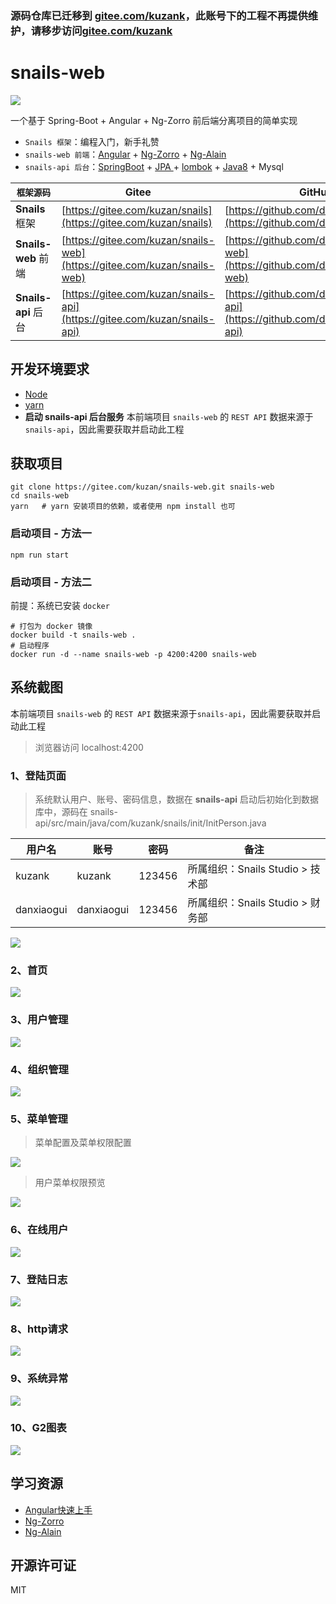 ### 源码仓库已迁移到 [gitee.com/kuzank](gitee.com/kuzank)，此账号下的工程不再提供维护，请移步访问[gitee.com/kuzank](gitee.com/kuzank)


# snails-web
![](https://gitee.com/kuzan/Resource/raw/master/Snails/picture/b_dashboard.jpg)

一个基于 Spring-Boot + Angular + Ng-Zorro 前后端分离项目的简单实现

- `Snails 框架`：编程入门，新手礼赞
- `snails-web 前端`：[Angular](https://angular.cn/) + [Ng-Zorro](https://ng.ant.design/docs/introduce/zh) + [Ng-Alain](https://ng-alain.com)
- `snails-api 后台`：[SpringBoot](https://spring.io/projects/spring-boot) + [JPA ](https://spring.io/guides/gs/accessing-data-jpa/)+ [lombok](https://projectlombok.org/) + [Java8](https://zhuanlan.zhihu.com/java8) + Mysql

|      `框架源码`     | Gitee                                                        | GitHub                                                       |
| -------------------- | ------------------------------------------------------------ | ------------------------------------------------------------ |
| **Snails** 框架      | [https://gitee.com/kuzan/snails](https://gitee.com/kuzan/snails) | [https://github.com/danxiaogui/snails](https://github.com/danxiaogui/snails) |
| **Snails-web** 前端  | [https://gitee.com/kuzan/snails-web](https://gitee.com/kuzan/snails-web) | [https://github.com/danxiaogui/snails-web](https://github.com/danxiaogui/snails-web) |
| **Snails-api**  后台 | [https://gitee.com/kuzan/snails-api](https://gitee.com/kuzan/snails-api) | [https://github.com/danxiaogui/snails-api](https://github.com/danxiaogui/snails-api) |


## 开发环境要求
- [Node](https://nodejs.org/zh-cn/)
- [yarn](https://yarn.bootcss.com/)
- **启动 snails-api 后台服务**
本前端项目 `snails-web` 的 `REST API` 数据来源于`snails-api`，因此需要获取并启动此工程

## 获取项目

```shell
git clone https://gitee.com/kuzan/snails-web.git snails-web
cd snails-web
yarn   # yarn 安装项目的依赖，或者使用 npm install 也可
```

### 启动项目 - 方法一
```shell
npm run start
```

### 启动项目 - 方法二
前提：系统已安装 `docker`
```shell
# 打包为 docker 镜像
docker build -t snails-web .
# 启动程序
docker run -d --name snails-web -p 4200:4200 snails-web
```

## 系统截图 
本前端项目 `snails-web` 的 `REST API` 数据来源于`snails-api`，因此需要获取并启动此工程
> 浏览器访问 localhost:4200

### 1、登陆页面

>  系统默认用户、账号、密码信息，数据在 **snails-api** 启动后初始化到数据库中，源码在 snails-api/src/main/java/com/kuzank/snails/init/InitPerson.java

| 用户名     | 账号       | 密码   | 备注                             |
| ---------- | ---------- | ------ | -------------------------------- |
| kuzank     | kuzank     | 123456 | 所属组织：Snails Studio > 技术部 |
| danxiaogui | danxiaogui | 123456 | 所属组织：Snails Studio > 财务部 |

![](https://gitee.com/kuzan/Resource/raw/master/Snails/picture/a_login.jpg)

### 2、首页
![](https://gitee.com/kuzan/Resource/raw/master/Snails/picture/b_dashboard.jpg)

### 3、用户管理
![](https://gitee.com/kuzan/Resource/raw/master/Snails/picture/c_userManage.jpg)

### 4、组织管理
![](https://gitee.com/kuzan/Resource/raw/master/Snails/picture/d_orgunitManage.jpg)

### 5、菜单管理
> 菜单配置及菜单权限配置

![](https://gitee.com/kuzan/Resource/raw/master/Snails/picture/e_menuManage.jpg)

> 用户菜单权限预览

![](https://gitee.com/kuzan/Resource/raw/master/Snails/picture/f_menuPermissionPreview.jpg)

### 6、在线用户
![](https://gitee.com/kuzan/Resource/raw/master/Snails/picture/g_onlineUser.jpg)

### 7、登陆日志
![](https://gitee.com/kuzan/Resource/raw/master/Snails/picture/h_loginLog.jpg)

### 8、http请求
![](https://gitee.com/kuzan/Resource/raw/master/Snails/picture/i_httpRequest.jpg)

### 9、系统异常
![](https://gitee.com/kuzan/Resource/raw/master/Snails/picture/j_systemException.jpg)

### 10、G2图表
![](https://gitee.com/kuzan/Resource/raw/master/Snails/picture/k_g2Custom.jpg)


## 学习资源
- [Angular快速上手](https://angular.cn/guide/quickstart)
- [Ng-Zorro](https://ng.ant.design/docs/introduce/zh)
- [Ng-Alain](https://ng-alain.com/)


## 开源许可证
MIT

